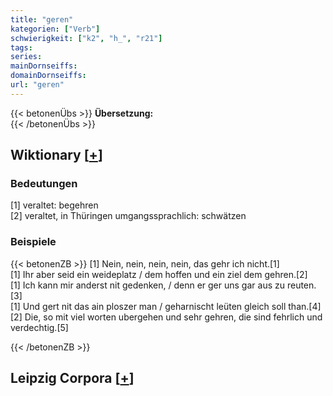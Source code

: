 ```yaml
---
title: "geren"
kategorien: ["Verb"]
schwierigkeit: ["k2", "h_", "r21"]
tags:
series:
mainDornseiffs:
domainDornseiffs:
url: "geren"
---
```


{{< betonenÜbs >}}
**Übersetzung:**  
{{< /betonenÜbs >}}

## Wiktionary [[+](https://de.wiktionary.org/wiki/geren)]

### Bedeutungen
[1] veraltet: begehren  
[2] veraltet, in Thüringen umgangssprachlich: schwätzen  

### Beispiele
{{< betonenZB >}}
[1] Nein, nein, nein, nein, das gehr ich nicht.[1]  
[1] Ihr aber seid ein weideplatz / dem hoffen und ein ziel dem gehren.[2]  
[1] Ich kann mir anderst nit gedenken, / denn er ger uns gar aus zu reuten.[3]  
[1] Und gert nit das ain ploszer man / geharnischt leüten gleich soll than.[4]  
[2] Die, so mit viel worten ubergehen und sehr gehren, die sind fehrlich und verdechtig.[5]  

{{< /betonenZB >}}

## Leipzig Corpora [[+](https://corpora.uni-leipzig.de/en/res?word=geren&corpusId=deu_newscrawl-public_2018)]


